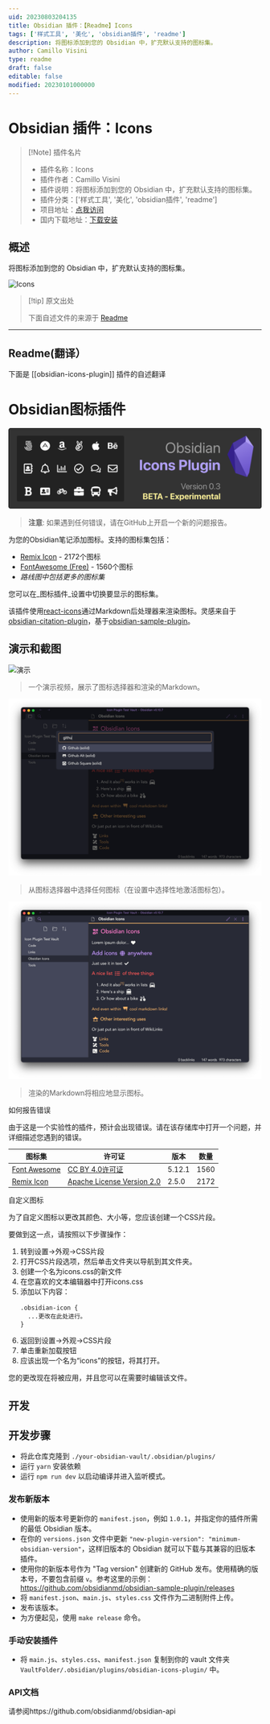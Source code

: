 ```yaml
---
uid: 20230803204135
title: Obsidian 插件：【Readme】Icons
tags: ['样式工具', '美化', 'obsidian插件', 'readme']
description: 将图标添加到您的 Obsidian 中，扩充默认支持的图标集。
author: Camillo Visini
type: readme
draft: false
editable: false
modified: 20230101000000
---
```


# Obsidian 插件：Icons

> [!Note] 插件名片
> - 插件名称：Icons
> - 插件作者：Camillo Visini
> - 插件说明：将图标添加到您的 Obsidian 中，扩充默认支持的图标集。
> - 插件分类：['样式工具', '美化', 'obsidian插件', 'readme']
> - 项目地址：[点我访问](https://github.com/visini/obsidian-icons-plugin)
> - 国内下载地址：[下载安装](https://pkmer.cn/products/plugin/pluginMarket/?obsidian-icons-plugin)

## 概述

将图标添加到您的 Obsidian 中，扩充默认支持的图标集。

![Icons](https://cdn.pkmer.cn/covers/obsidian-icons-plugin.PNG!pkmer)

> [!tip] 原文出处
> 
>下面自述文件的来源于 [Readme](https://ghproxy.net/https://raw.githubusercontent.com/visini/obsidian-icons-plugin/main/README.md)
> 

---

## Readme(翻译）

下面是 [[obsidian-icons-plugin]] 插件的自述翻译


# Obsidian图标插件

![Obsidian图标插件](https://github.com/visini/obsidian-icons-plugin/blob/main/docs/banner.png?raw=true)

> **注意**: 如果遇到任何错误，请在GitHub上开启一个新的问题报告。

为您的Obsidian笔记添加图标。支持的图标集包括：

- [Remix Icon](https://remixicon.com/) - 2172个图标
- [FontAwesome (Free)](https://fontawesome.com/) - 1560个图标
- _路线图中包括更多的图标集_

您可以在_图标插件_设置中切换要显示的图标集。

该插件使用[react-icons](https://github.com/react-icons/react-icons)通过Markdown后处理器来渲染图标。灵感来自于[obsidian-citation-plugin](https://github.com/hans/obsidian-citation-plugin)，基于[obsidian-sample-plugin](https://github.com/obsidianmd/obsidian-sample-plugin)。

## 演示和截图

![演示](https://github.com/visini/obsidian-icons-plugin/blob/main/docs/demo.gif?raw=true)
> 一个演示视频，展示了图标选择器和渲染的Markdown。

![选择器截图](https://github.com/visini/obsidian-icons-plugin/blob/main/docs/screenshot-picker.png?raw=true)
> 从图标选择器中选择任何图标（在设置中选择性地激活图标包）。

![渲染截图](https://github.com/visini/obsidian-icons-plugin/blob/main/docs/screenshot-rendered.png?raw=true)
> 渲染的Markdown将相应地显示图标。

如何报告错误

由于这是一个实验性的插件，预计会出现错误。请在该存储库中打开一个问题，并详细描述您遇到的错误。

图标集|许可证|版本|数量
---|---|---|---
[Font Awesome](https://fontawesome.com/)|[CC BY 4.0许可证](https://creativecommons.org/licenses/by/4.0/)|5.12.1|1560
[Remix Icon](https://github.com/Remix-Design/RemixIcon)|[Apache License Version 2.0](http://www.apache.org/licenses/)|2.5.0|2172

自定义图标

为了自定义图标以更改其颜色、大小等，您应该创建一个CSS片段。

要做到这一点，请按照以下步骤操作：

1. 转到设置->外观->CSS片段
2. 打开CSS片段选项，然后单击文件夹以导航到其文件夹。
3. 创建一个名为icons.css的新文件
4. 在您喜欢的文本编辑器中打开icons.css
5. 添加以下内容：
   ```
   .obsidian-icon {
     ...更改在此处进行。
   }
   ```
6. 返回到设置->外观->CSS片段
7. 单击重新加载按钮
8. 应该出现一个名为“icons”的按钮，将其打开。

您的更改现在将被应用，并且您可以在需要时编辑该文件。

## 开发

## 开发步骤

- 将此仓库克隆到 `./your-obsidian-vault/.obsidian/plugins/`
- 运行 `yarn` 安装依赖
- 运行 `npm run dev` 以启动编译并进入监听模式。

### 发布新版本

- 使用新的版本号更新你的 `manifest.json`，例如 `1.0.1`，并指定你的插件所需的最低 Obsidian 版本。
- 在你的 `versions.json` 文件中更新 `"new-plugin-version": "minimum-obsidian-version"`，这样旧版本的 Obsidian 就可以下载与其兼容的旧版本插件。
- 使用你的新版本号作为 "Tag version" 创建新的 GitHub 发布。使用精确的版本号，不要包含前缀 `v`。参考这里的示例：https://github.com/obsidianmd/obsidian-sample-plugin/releases
- 将 `manifest.json`、`main.js`、`styles.css` 文件作为二进制附件上传。
- 发布该版本。
- 为方便起见，使用 `make release` 命令。

### 手动安装插件

- 将 `main.js`、`styles.css`、`manifest.json` 复制到你的 vault 文件夹 `VaultFolder/.obsidian/plugins/obsidian-icons-plugin/` 中。

### API文档

请参阅https://github.com/obsidianmd/obsidian-api



